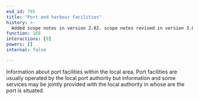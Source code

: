 ```yaml
---
esd_id: 765
title: "Port and harbour facilities"
history: >-
  Added scope notes in version 2.02. scope notes revised in version 3.00 to clarify council responsibility. Term name changed from 'Port information' to 'Ports and harbours - information' in version 3.00. Name changed to 'Port and harbour facilities' in version 4.00.
function: 168
interactions: [8]
powers: []
internal: false

---
```


Information about port facilities within the local area.  Port facilities are usually operated by the local port authority but information and some services may be jointly provided with the local authority in whose are the port is situated.

